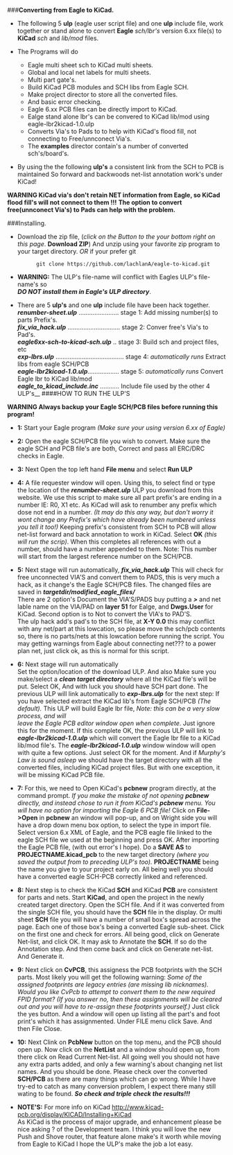 ###**Converting from Eagle to KiCad.**


* The following 5 **ulp** (eagle user script file) and one **ulp** include file, work together or stand alone to convert **Eagle**  *sch/lbr's* version 6.xx file(s) to **KiCad** *sch* and *lib/mod* files.  

* The Programs will do
	* Eagle multi sheet sch to KiCad  multi sheets.  
	* Global and local net labels for multi sheets.  
	* Multi part gate's.  
	* Build KiCad PCB modules and SCH libs from Eagle SCH.  
	* Make project director to store all the converted files.  
	* And basic error checking.  
	* Eagle 6.xx PCB files can be directly import to KiCad.  
	* Ealge stand alone lbr's can be convered to KiCad lib/mod using eagle-lbr2kicad-1.0.ulp  
	* Converts Via's to Pads to to help with KiCad's flood fill, not connecting to Free/unnconect Via's.  
    * The **examples** director contain's a number of converted sch's/board's.  

* By using the  the following **ulp's**  a consistent link from the SCH to PCB is maintained So forward and backwoods net-list annotation work's under KiCad!  

 **WARNING KiCad via's don't retain NET information from Eagle,  so KiCad flood fill's will not connect to them !!!**
 **The option to convert free(unnconect Via's) to Pads can help with the problem.**  


###Installing.
* Download the zip file, (*click on the Button to the your bottom right on this page*. **Download ZIP**) And unzip using your favorite zip program to your target directory. *OR* if your prefer git

			git clone https://github.com/lachlanA/eagle-to-kicad.git  

* **WARNING:**  The ULP's file-name will conflict with Eagles ULP's file-name's so  
  ***DO NOT install them in Eagle's ULP directory***.  

* There are 5 **ulp's** and one **ulp** include file have been hack together.  
***renumber-sheet.ulp*** .......................   stage 1:  Add missing number(s) to parts Prefix's.  
***fix_via_hack.ulp*** ..............................   stage 2:  Conver free's Via's to Pad's.  
***eagle6xx-sch-to-kicad-sch.ulp*** ..    stage 3:  Build sch and project files, etc  
***exp-lbrs.ulp*** .......................................   stage 4: *automatically runs*  Extract libs from eagle SCH/PCB  
***eagle-lbr2kicad-1.0.ulp***..................  stage 5:  *automatically runs* Convert Eagle lbr to KiCad lib/mod  
***eagle_to_kicad_include.inc*** ...........  Include file used by the other 4 ULP's__ 
####HOW TO RUN THE ULP'S 
 
 **WARNING Always backup your Eagle SCH/PCB files before running this program!**  
 
* **1:** Start your Eagle program *(Make sure your using  version 6.xx of Eagle)*

* **2:** Open the eagle SCH/PCB  file you wish to convert. Make sure the eagle SCH and PCB file's are both, Correct and pass all ERC/DRC checks in Eagle.  

* **3:** Next Open  the top left hand  **File menu** and select  **Run ULP**  

* **4:** A file requester window will open.  Using this, to select find or type the location of the ***renumber-sheet.ulp*** ULP you download from this website. We use this script to make sure all part prefix's are ending in a number  IE:   R0,  X1   etc. As KiCad will ask to renumber any prefix which dose not end in a number. *(It may do this any way, but don't worry it wont change any Prefix's which have already been numbered unless you tell it too!)*  Keeping prefix's consistent from SCH to PCB will allow net-list forward and back annotation to work in KiCad. Select **OK** *(this will run the scrip)*.  When this completes all references with out a number, should have a number appended to them. Note: This number will start from the largest reference number on the SCH/PCB.

* **5:** Next stage will run automatically, ***fix_via_hack.ulp*** This will check for free unconnected VIA'S and convert them to PADS,  this is very much a hack, as it change's the Eagle SCH/PCB files.  The changed files are saved in ***targetdir/modified_eagle_files/***  
There are 2 option's Document the VIA'S/PADS buy putting a ***>*** and net lable name on the VIA/PAD on **layer 51** for Ealge, and **Dwgs.User** for KiCad. Second option is to Not to convert the VIA's to PAD'S.  
The ulp hack add's pad's to the SCH file, at **X-Y 0.0** this may conflict with any net/part at this lowcation, so please move the sch/pcb contents so, there is no parts/nets at this lowcation before running the script.
You may getting warnings from Eagle about connecting net??? to a power plan net, just click ok, as this is normal for this script.

* **6:** Next stage will run automatically  
Set the option/location of the download ULP. And also Make sure you make/select a ***clean target directory*** where all the KiCad file's will be put. Select OK, And with luck you should have SCH part done.   The previous ULP will link automatically to ***exp-lbrs.ulp*** for the  next step: If you have selected extract the KiCad lib's from Eagle SCH/PCB *(The default).* This  ULP will build  Eagle lbr file,  *Note: this can be a very slow process,  and will  
leave the Eagle PCB editor window open when complete*. Just ignore this for the moment. If this complete OK, the previous ULP will link to ***eagle-lbr2kicad-1.0.ulp*** which will convert the Eagle lbr file to a KiCad lib/mod file's.  The ***eagle-lbr2kicad-1.0.ulp*** window window will open with quite a few options. Just select OK for the moment.  And if *Murphy's Law  is sound asleep* we should have the target directory with all the converted files, including KiCad project files. But with one exception, it will be missing KiCad PCB file.

* **7:** For this, we need to Open KiCad's **pcbnew** program directly,  at the command prompt.
 *If you make the mistake of not opening **pcbnew** directly, and instead chose to run it from KiCad's **pcbnew**  menu. You will have no option for importing the Eagle 6 PCB file!*  Click on **File->Open** in **pcbnew** an window will pop-up, and on Wright side you will have a drop down menu box option, to select the type in import file. Select version 6.x  XML  of Eagle, and the PCB eagle file linked to the eagle SCH file we used at the beginning and press OK. After importing the Eagle PCB file, (with out error's I hope). Do a **SAVE AS** to **PROJECTNAME.kicad_pcb** to the new target directory *(where you saved the output from to preceding ULP's too).* **PROJECTNAME** being the name you give to your project early on. All being well you should have a converted eagle SCH-PCB correctly linked and referenced.

* **8:** Next step is to check the KiCad **SCH** and KiCad **PCB** are consistent for parts and nets.
Start **KiCad**, and open the project in the newly created target directory. Open the SCH file. And if it was converted from the single SCH file, you should have the **SCH** file in the display. Or multi sheet **SCH** file you will have a number of small box's spread across the page. Each one of those box's being a converted Eagle sub-sheet. Click on the first one and check for errors. All being good, click on Generate Net-list, and click OK. It may ask to Annotate the **SCH**. If so do the Annotation step. And then come back and click on Generate net-list. And Generate it.

* **9:** Next click on **CvPCB**, this assigness the PCB footprints with the SCH parts. Most likely you will get the
following warning: *Some of the assigned footprints are legacy entries (are missing lib nicknames). Would you like CvPcb to attempt to convert them to the new required FPID format? (If you answer no, then these assignments will be cleared out and you will have to re-assign these footprints yourself.)* Just click the yes button. And a window will open up listing all the part's and foot print's which it has assignmented. Under FILE menu click Save. And then File Close.

* **10:** Next Clink on **PcbNew** button on the top menu, and the PCB should open up.
Now click on the **NetList** and a window should open up, from there click on Read Current Net-list. All going well you should not have any extra parts added, and only a few warning's about changing net list names.  And you should be done.  Please check over the converted **SCH/PCB** as there are many things which can go wrong.  While I have try-ed to catch as many conversion problem, I expect there many still wating to be found. ***So check and triple check the results!!!***

* **NOTE'S:**   For more info on KiCad  http://www.kicad-pcb.org/display/KICAD/Installing+KiCad  
As KiCad is the process of major upgrade,  and enhancement  please be nice asking ? of the Development team.  I think you  will love the new Push and Shove router, that feature alone make's it worth while moving from Eagle to KiCad I hope the ULP's  make the job a lot easy.




  

